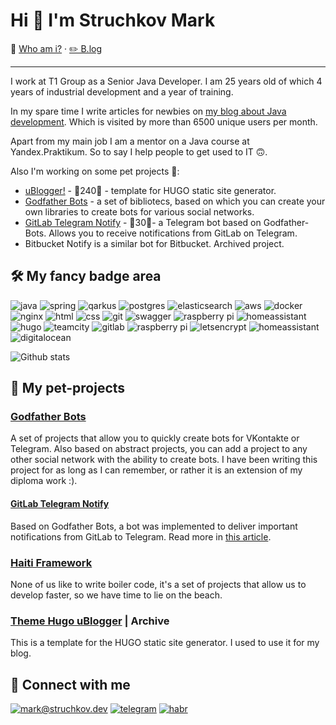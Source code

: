 # Hi 👋 I'm Struchkov Mark
🤪 [Who am i?](https://struchkov.dev/blog/about/) · [✏️ B.log](https://struchkov.dev/blog/)
***

I work at T1 Group as a Senior Java Developer. I am 25 years old of which 4 years of industrial development and a year of training.

In my spare time I write articles for newbies on [my blog about Java development](https://struchkov.dev/about). Which is visited by more than 6500 unique users per month.

Apart from my main job I am a mentor on a Java course at Yandex.Praktikum. So to say I help people to get used to IT 🙃.

Also I'm working on some pet projects 💩:
* [uBlogger!](https://github.com/uPagge/uBlogger) - 🌟240🌟 - template for HUGO static site generator.
* [Godfather Bots](https://github.com/Godfather-Bots) - a set of bibliotecs, based on which you can create your own libraries to create bots for various social networks.
* [GitLab Telegram Notify](https://github.com/uPagge/gitlab-notification) - 🌟30🌟- a Telegram bot based on Godfather-Bots. Allows you to receive notifications from GitLab on Telegram.
* Bitbucket Notify is a similar bot for Bitbucket. Archived project.

## :hammer_and_wrench: My fancy badge area
![java](https://img.shields.io/badge/java%20-%23007396.svg?&style=for-the-badge&logo=java&logoColor=white) ![spring](https://img.shields.io/badge/spring%20-%236DB33F.svg?&style=for-the-badge&logo=spring&logoColor=white) ![qarkus](https://img.shields.io/badge/quarkus%20-%234695EB.svg?&style=for-the-badge&logo=quarkus&logoColor=white) ![postgres](https://img.shields.io/badge/postgres-%23336791.svg?&style=for-the-badge&logo=postgresql&logoColor=white) ![elasticsearch](https://img.shields.io/badge/elasticsearch-%23005571.svg?&style=for-the-badge&logo=elasticsearch&logoColor=white) ![aws](https://img.shields.io/badge/AWS%20-%23FF9900.svg?&style=for-the-badge&logo=amazon-aws&logoColor=white)  ![docker](https://img.shields.io/badge/docker%20-%232496ED.svg?&style=for-the-badge&logo=docker&logoColor=white) ![nginx](https://img.shields.io/badge/nginx%20-%23269539.svg?&style=for-the-badge&logo=nginx&logoColor=white) ![html](https://img.shields.io/badge/html%20-%23E34F26.svg?&style=for-the-badge&logo=html5&logoColor=white) ![css](https://img.shields.io/badge/css%20-%231572B6.svg?&style=for-the-badge&logo=css3&logoColor=white) ![git](https://img.shields.io/badge/git%20-%23F05032.svg?&style=for-the-badge&logo=git&logoColor=white) ![swagger](https://img.shields.io/badge/swagger-%2385EA2D.svg?&style=for-the-badge&logo=swagger&logoColor=black) ![raspberry pi](https://img.shields.io/badge/RASPBERRY%20PI-%23C51A4A.svg?&style=for-the-badge&logo=raspberry%20pi&logoColor=white)  ![homeassistant](https://img.shields.io/badge/homeassistant%20-%2341BDF5.svg?&style=for-the-badge&logo=home%20assistant&logoColor=white) ![hugo](https://img.shields.io/badge/hugo-%23FF4088.svg?&style=for-the-badge&logo=hugo&logoColor=white) ![teamcity](https://img.shields.io/badge/teamcity%20-%23000000.svg?&style=for-the-badge&logo=JetBrains&logoColor=white) ![gitlab](https://img.shields.io/badge/gitlab%20ci%20cd%20-%23FCA121.svg?&style=for-the-badge&logo=GitLab&logoColor=white) ![raspberry pi](https://img.shields.io/badge/RASPBERRY%20PI-%23C51A4A.svg?&style=for-the-badge&logo=raspberry%20pi&logoColor=white) ![letsencrypt](https://img.shields.io/badge/let's%20Encrypt%20-%23003A70.svg?&style=for-the-badge&logo=Let’s%20Encrypt&logoColor=white)
![homeassistant](https://img.shields.io/badge/homeassistant%20-%2341BDF5.svg?&style=for-the-badge&logo=home%20assistant&logoColor=white) ![digitalocean](https://img.shields.io/badge/digitalocean%20-%230080FF.svg?&style=for-the-badge&logo=digitalocean&logoColor=white)

![Github stats](https://github-readme-stats.vercel.app/api?username=uPagge&show_icons=true&include_all_commits=true&custom_title=Github%20Stats&count_private=true&line_height=20&include_all_commits=true&bg_color=00000000&text_color=777)

## :hankey: My pet-projects

### [Godfather Bots](https://github.com/Godfather-Bots)
A set of projects that allow you to quickly create bots for VKontakte or Telegram. Also based on abstract projects, you can add a project to any other social network with the ability to create bots. I have been writing this project for as long as I can remember, or rather it is an extension of my diploma work :).

#### [GitLab Telegram Notify](https://github.com/uPagge/gitlab-notification)
Based on Godfather Bots, a bot was implemented to deliver important notifications from GitLab to Telegram. Read more in [this article](https://struchkov.dev/blog/gitlab-telegram-bot/).

### [Haiti Framework](https://github.com/haiti-projects)
None of us like to write boiler code, it's a set of projects that allow us to develop faster, so we have time to lie on the beach.

### [Theme Hugo uBlogger](https://github.com/upagge/uBlogger) | Archive
This is a template for the HUGO static site generator. I used to use it for my blog.
   
## :call_me_hand: Connect with me
[![mark@struchkov.dev](https://img.shields.io/badge/mark@struchkov.dev%20-%23168DE2.svg?&style=for-the-badge&logo=mail.ru&logoColor=white)](mailto:mark@struchkov.dev) 
[![telegram](https://img.shields.io/badge/uPagge%20-%232CA5E0.svg?&style=for-the-badge&logo=Telegram&logoColor=white)](https://t.me/upagge) 
[![habr](https://img.shields.io/badge/Career%20Habr%20-%2377A2B6.svg?&style=for-the-badge&logo=habr&logoColor=white)](https://career.habr.com/upagge)
